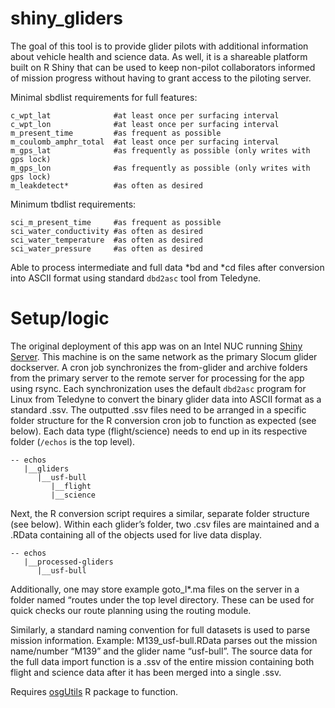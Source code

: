 
<!-- README.md is generated from README.Rmd. Please edit that file -->

# shiny_gliders

<!-- badges: start -->
<!-- badges: end -->

The goal of this tool is to provide glider pilots with additional
information about vehicle health and science data. As well, it is a
shareable platform built on R Shiny that can be used to keep non-pilot
collaborators informed of mission progress without having to grant
access to the piloting server.

Minimal sbdlist requirements for full features:

    c_wpt_lat              #at least once per surfacing interval
    c_wpt_lon              #at least once per surfacing interval
    m_present_time         #as frequent as possible
    m_coulomb_amphr_total  #at least once per surfacing interval
    m_gps_lat              #as frequently as possible (only writes with gps lock)
    m_gps_lon              #as frequently as possible (only writes with gps lock)
    m_leakdetect*          #as often as desired

Minimum tbdlist requirements:

    sci_m_present_time     #as frequent as possible
    sci_water_conductivity #as often as desired
    sci_water_temperature  #as often as desired
    sci_water_pressure     #as often as desired

Able to process intermediate and full data \*bd and \*cd files after
conversion into ASCII format using standard `dbd2asc` tool from
Teledyne.

# Setup/logic

The original deployment of this app was on an Intel NUC running [Shiny
Server](https://posit.co/products/open-source/shiny-server/ "Link to Posit's Shiny Server page").
This machine is on the same network as the primary Slocum glider
dockserver. A cron job synchronizes the from-glider and archive folders
from the primary server to the remote server for processing for the app
using rsync. Each synchronization uses the default `dbd2asc` program for
Linux from Teledyne to convert the binary glider data into ASCII format
as a standard .ssv. The outputted .ssv files need to be arranged in a
specific folder structure for the R conversion cron job to function as
expected (see below). Each data type (flight/science) needs to end up in
its respective folder (`/echos` is the top level).

    -- echos
       |__gliders
          |__usf-bull
             |__flight
             |__science

Next, the R conversion script requires a similar, separate folder
structure (see below). Within each glider’s folder, two .csv files are
maintained and a .RData containing all of the objects used for live data
display.

    -- echos
       |__processed-gliders
          |__usf-bull

Additionally, one may store example goto_l\*.ma files on the server in a
folder named “routes under the top level directory. These can be used
for quick checks our route planning using the routing module.

Similarly, a standard naming convention for full datasets is used to
parse mission information. Example: M139_usf-bull.RData parses out the
mission name/number “M139” and the glider name “usf-bull”. The source
data for the full data import function is a .ssv of the entire mission
containing both flight and science data after it has been merged into a
single .ssv.

Requires [osgUtils](https://github.com/oceanscienceguru/osgUtils) R
package to function.
